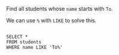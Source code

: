 Find all students whose `name` starts with `To`.

We can use `%` with `LIKE` to solve this.

<Editor lang="sql" dbName="students1.db">
<code>
SELECT *
FROM students
WHERE name LIKE 'To%'
</code>
</Editor>